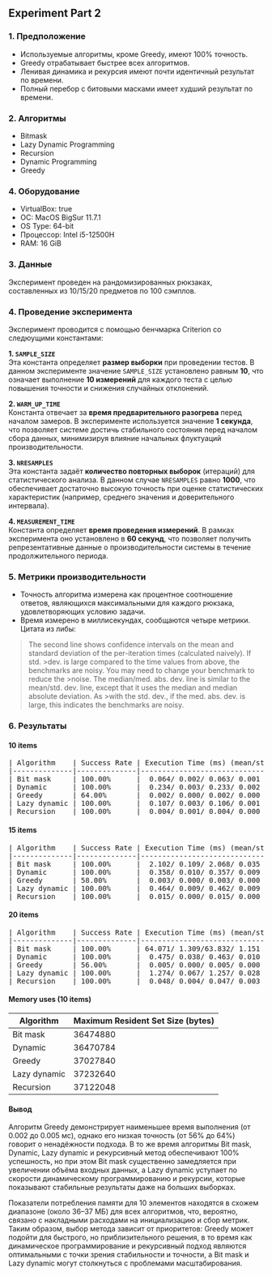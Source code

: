 ## Experiment Part 2

### 1. Предположение
- Используемые алгоритмы, кроме Greedy, имеют 100% точность.
- Greedy отрабатывает быстрее всех алгоритмов.
- Ленивая динамика и рекурсия имеют почти идентичный результат по времени.
- Полный перебор с битовыми масками имеет худший результат по времени.

### 2. Алгоритмы
- Bitmask
- Lazy Dynamic Programming
- Recursion
- Dynamic Programming
- Greedy

### 4. Оборудование
- VirtualBox: true
- ОС: MacOS BigSur 11.7.1
- OS Type: 64-bit
- Процессор: Intel i5-12500H
- RAM: 16 GiB

### 3. Данные
Эксперимент проведен на рандомизированных рюкзаках, составленных из 10/15/20 предметов по 100 сэмплов.

### 4. Проведение эксперимента
Эксперимент проводится с помощью бенчмарка Criterion со следюущими константами:

**1. `SAMPLE_SIZE`**  
Эта константа определяет **размер выборки** при проведении тестов. В данном эксперименте значение `SAMPLE_SIZE` установлено равным **10**, что означает выполнение **10 измерений** для каждого теста с целью повышения точности и снижения случайных отклонений.

**2. `WARM_UP_TIME`**  
Константа отвечает за **время предварительного разогрева** перед началом замеров. В эксперименте используется значение **1 секунда**, что позволяет системе достичь стабильного состояния перед началом сбора данных, минимизируя влияние начальных флуктуаций производительности.

**3. `NRESAMPLES`**  
Эта константа задаёт **количество повторных выборок** (итераций) для статистического анализа. В данном случае `NRESAMPLES` равно **1000**, что обеспечивает достаточно высокую точность при оценке статистических характеристик (например, среднего значения и доверительного интервала).

**4. `MEASUREMENT_TIME`**  
Константа определяет **время проведения измерений**. В рамках эксперимента оно установлено в **60 секунд**, что позволяет получить репрезентативные данные о производительности системы в течение продолжительного периода.


### 5. Метрики производительности
- Точность алгоритма измерена как процентное соотношение ответов, являющихся максимальными для каждого рюкзака, удовлетворяющих условию задачи.
- Время измерено в миллисекундах, сообщаются четыре метрики. Цитата из либы:
>The second line shows confidence intervals on the mean and standard deviation of the per-iteration times (calculated naively). If std. >dev. is large compared to the time values from above, the benchmarks are noisy. You may need to change your benchmark to reduce the >noise.
>The median/med. abs. dev. line is similar to the mean/std. dev. line, except that it uses the median and median absolute deviation. As >with the std. dev., if the med. abs. dev. is large, this indicates the benchmarks are noisy.



### 6. Результаты

#### 10 items
<pre>
| Algorithm    | Success Rate | Execution Time (ms) (mean/std_dev/median/median_abs_dev) |
|--------------|--------------|----------------------------------------------------------|
| Bit mask     | 100.00%      |  0.064/ 0.002/ 0.063/ 0.001                              |
| Dynamic      | 100.00%      |  0.234/ 0.003/ 0.233/ 0.002                              |
| Greedy       | 64.00%       |  0.002/ 0.000/ 0.002/ 0.000                              |
| Lazy dynamic | 100.00%      |  0.107/ 0.003/ 0.106/ 0.001                              |
| Recursion    | 100.00%      |  0.004/ 0.001/ 0.004/ 0.000                              |
</pre>


#### 15 items
<pre>
| Algorithm    | Success Rate | Execution Time (ms) (mean/std_dev/median/median_abs_dev) |
|--------------|--------------|----------------------------------------------------------|
| Bit mask     | 100.00%      |  2.102/ 0.109/ 2.068/ 0.035                              |
| Dynamic      | 100.00%      |  0.358/ 0.010/ 0.357/ 0.009                              |
| Greedy       | 58.00%       |  0.003/ 0.000/ 0.003/ 0.000                              |
| Lazy dynamic | 100.00%      |  0.464/ 0.009/ 0.462/ 0.009                              |
| Recursion    | 100.00%      |  0.015/ 0.000/ 0.015/ 0.000                              |
</pre>


#### 20 items
<pre>
| Algorithm    | Success Rate | Execution Time (ms) (mean/std_dev/median/median_abs_dev) |
|--------------|--------------|----------------------------------------------------------|
| Bit mask     | 100.00%      | 64.071/ 1.309/63.832/ 1.151                              |
| Dynamic      | 100.00%      |  0.475/ 0.038/ 0.463/ 0.010                              |
| Greedy       | 56.00%       |  0.005/ 0.000/ 0.005/ 0.000                              |
| Lazy dynamic | 100.00%      |  1.274/ 0.067/ 1.257/ 0.028                              |
| Recursion    | 100.00%      |  0.048/ 0.004/ 0.047/ 0.003                              |
</pre>


#### Memory uses (10 items)
| Algorithm    | Maximum Resident Set Size (bytes)  |
|--------------|------------------------------------|
| Bit mask     | 36474880                           |
| Dynamic      | 36470784                           |
| Greedy       | 37027840                           |
| Lazy dynamic | 37232640                           |
| Recursion    | 37122048                           |



#### Вывод
Алгоритм Greedy демонстрирует наименьшее время выполнения (от 0.002 до 0.005 мс), однако его низкая точность (от 56% до 64%) говорит о ненадёжности подхода. В то же время алгоритмы Bit mask, Dynamic, Lazy dynamic и рекурсивный метод обеспечивают 100% успешность, но при этом Bit mask существенно замедляется при увеличении объёма входных данных, а Lazy dynamic уступает по скорости динамическому программированию и рекурсии, которые показывают стабильные результаты даже на больших выборках.

Показатели потребления памяти для 10 элементов находятся в схожем диапазоне (около 36–37 МБ) для всех алгоритмов, что, вероятно, связано с накладными расходами на инициализацию и сбор метрик. Таким образом, выбор метода зависит от приоритетов: Greedy может подойти для быстрого, но приблизительного решения, в то время как динамическое программирование и рекурсивный подход являются оптимальными с точки зрения стабильности и точности, а Bit mask и Lazy dynamic могут столкнуться с проблемами масштабирования.
